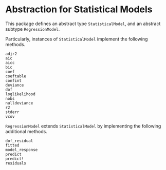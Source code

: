 # Abstraction for Statistical Models

This package defines an abstract type `StatisticalModel`, and an abstract subtype `RegressionModel`.

Particularly, instances of `StatisticalModel` implement the following methods.

```@docs
adjr2
aic
aicc
bic
coef
coeftable
confint
deviance
dof
loglikelihood
nobs
nulldeviance
r2
stderr
vcov
```

`RegressionModel` extends `StatisticalModel` by implementing the following additional methods.
```@docs
dof_residual
fitted
model_response
predict
predict!
residuals
```
